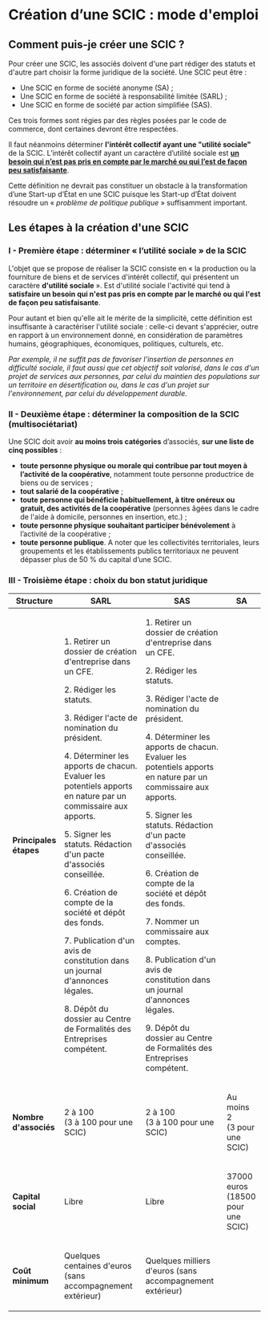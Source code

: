 # Création d’une SCIC : mode d'emploi

## Comment puis-je créer une SCIC ?

Pour créer une SCIC, les associés doivent d'une part rédiger des statuts et d'autre part choisir la forme juridique de la société. Une SCIC peut être :

* Une SCIC en forme de société anonyme (SA) ;
* Une SCIC en forme de société à responsabilité limitée (SARL) ;
* Une SCIC en forme de société par action simplifiée (SAS).

Ces trois formes sont régies par des règles posées par le code de commerce, dont certaines devront être respectées.

Il faut néanmoins déterminer **l'intérêt collectif ayant une "utilité sociale"** de la SCIC. L’intérêt collectif ayant un caractère d’utilité sociale est [**un besoin qui n’est pas pris en compte par le marché ou qui l’est de façon peu satisfaisante**](https://questions.assemblee-nationale.fr/q15/15-22947QE.htm).

Cette définition ne devrait pas constituer un obstacle à la transformation d’une Start-up d’État en une SCIC puisque les Start-up d’État doivent résoudre un « _problème de politique publique_ » suffisamment important.

## Les étapes à la création d'une SCIC

### **I - Première étape : déterminer « l’utilité sociale » de la SCIC**

L'objet que se propose de réaliser la SCIC consiste en « la production ou la fourniture de biens et de services d'intérêt collectif, qui présentent un caractère **d'utilité sociale** ». Est d'utilité sociale l'activité qui tend à **satisfaire un besoin qui n'est pas pris en compte par le marché ou qui l'est de façon peu satisfaisante**.

Pour autant et bien qu'elle ait le mérite de la simplicité, cette définition est insuffisante à caractériser l'utilité sociale : celle-ci devant s'apprécier, outre en rapport à un environnement donné, en considération de paramètres humains, géographiques, économiques, politiques, culturels, etc.

_Par exemple, il ne suffit pas de favoriser l'insertion de personnes en difficulté sociale, il faut aussi que cet objectif soit valorisé, dans le cas d'un projet de services aux personnes, par celui du maintien des populations sur un territoire en désertification ou, dans le cas d'un projet sur l'environnement, par celui du développement durable._

### **II - Deuxième étape : déterminer la composition de la SCIC (multisociétariat)**

Une SCIC doit avoir **au moins trois catégories** d’associés, **sur une liste de cinq possibles** :

* **toute personne physique ou morale qui contribue par tout moyen à l’activité de la coopérative**, notamment toute personne productrice de biens ou de services ;
* **tout salarié de la coopérative** ;
* **toute personne qui bénéficie habituellement, à titre onéreux ou gratuit, des activités de la coopérative** (personnes âgées dans le cadre de l'aide à domicile, personnes en insertion, etc.) ;
* **toute personne physique souhaitant participer bénévolement** à l’activité de la coopérative ;
* **toute personne publique**. A noter que les collectivités territoriales, leurs groupements et les établissements publics territoriaux ne peuvent dépasser plus de 50 % du capital d’une SCIC.

### **III - Troisième étape : choix du bon statut juridique**

| **Structure**                                                  | **SARL**                                                                                                                                                                                                                                                                                                                                                                                                                                                                                                                                                                        | **SAS**                                                                                                                                                                                                                                                                                                                                                                                                                                                                                                                                                                                                                     | **SA**                                      |
| -------------------------------------------------------------- | ------------------------------------------------------------------------------------------------------------------------------------------------------------------------------------------------------------------------------------------------------------------------------------------------------------------------------------------------------------------------------------------------------------------------------------------------------------------------------------------------------------------------------------------------------------------------------- | --------------------------------------------------------------------------------------------------------------------------------------------------------------------------------------------------------------------------------------------------------------------------------------------------------------------------------------------------------------------------------------------------------------------------------------------------------------------------------------------------------------------------------------------------------------------------------------------------------------------------- | ------------------------------------------- |
| <p><strong>Principales</strong><br><strong>étapes</strong></p> | <p>1. Retirer un dossier de création d'entreprise dans un CFE.</p><p>2. Rédiger les statuts.</p><p>3. Rédiger l'acte de nomination du président.</p><p>4. Déterminer les apports de chacun. Evaluer les potentiels apports en nature par un commissaire aux apports.</p><p>5. Signer les statuts. Rédaction d'un pacte d'associés conseillée.</p><p>6. Création de compte de la société et dépôt des fonds.</p><p>7. Publication d'un avis de constitution dans un journal d'annonces légales.</p><p>8. Dépôt du dossier au Centre de Formalités des Entreprises compétent.</p> | <p>1. Retirer un dossier de création d'entreprise dans un CFE.</p><p>2. Rédiger les statuts.</p><p>3. Rédiger l'acte de nomination du président.</p><p>4. Déterminer les apports de chacun. Evaluer les potentiels apports en nature par un commissaire aux apports.</p><p>5. Signer les statuts. Rédaction d'un pacte d'associés conseillée.</p><p>6. Création de compte de la société et dépôt des fonds.</p><p>7. Nommer un commissaire aux comptes.</p><p>8. Publication d'un avis de constitution dans un journal d'annonces légales.</p><p>9. Dépôt du dossier au Centre de Formalités des Entreprises compétent.</p> |                                             |
| <p><strong>Nombre</strong><br><strong>d'associés</strong></p>  | <p>2 à 100<br>(3 à 100 pour une SCIC)</p>                                                                                                                                                                                                                                                                                                                                                                                                                                                                                                                                       | <p>2 à 100<br>(3 à 100 pour une SCIC)</p>                                                                                                                                                                                                                                                                                                                                                                                                                                                                                                                                                                                   | <p>Au moins 2<br>(3 pour une SCIC)</p>      |
| **Capital social**                                             | Libre                                                                                                                                                                                                                                                                                                                                                                                                                                                                                                                                                                           | Libre                                                                                                                                                                                                                                                                                                                                                                                                                                                                                                                                                                                                                       | <p>37000 euros<br>(18500 pour une SCIC)</p> |
| <p><strong>Coût</strong><br><strong>minimum</strong></p>       | <p>Quelques centaines d'euros<br>(sans accompagnement extérieur)</p>                                                                                                                                                                                                                                                                                                                                                                                                                                                                                                            | Quelques milliers d'euros (sans accompagnement extérieur)                                                                                                                                                                                                                                                                                                                                                                                                                                                                                                                                                                   |                                             |
